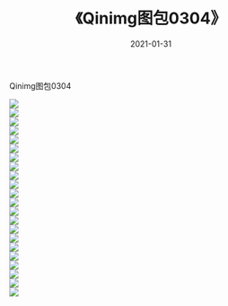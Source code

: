 ﻿---
layout: post
title:  《Qinimg图包0304》
date:   2021-01-31
img: http://imgx.orgx.ga/Qinimg图包/Qinimg图包0304/000.jpg
categories: [美女, 清纯, 唯美]
---

Qinimg图包0304

 ![](http://imgx.orgx.ga/Qinimg图包/Qinimg图包0304/001.jpg) <br>![](http://imgx.orgx.ga/Qinimg图包/Qinimg图包0304/002.jpg) <br>![](http://imgx.orgx.ga/Qinimg图包/Qinimg图包0304/003.jpg) <br>![](http://imgx.orgx.ga/Qinimg图包/Qinimg图包0304/004.jpg) <br>![](http://imgx.orgx.ga/Qinimg图包/Qinimg图包0304/005.jpg) <br>![](http://imgx.orgx.ga/Qinimg图包/Qinimg图包0304/006.jpg) <br>![](http://imgx.orgx.ga/Qinimg图包/Qinimg图包0304/007.jpg) <br>![](http://imgx.orgx.ga/Qinimg图包/Qinimg图包0304/008.jpg) <br>![](http://imgx.orgx.ga/Qinimg图包/Qinimg图包0304/009.jpg) <br>![](http://imgx.orgx.ga/Qinimg图包/Qinimg图包0304/010.jpg) <br>![](http://imgx.orgx.ga/Qinimg图包/Qinimg图包0304/011.jpg) <br>![](http://imgx.orgx.ga/Qinimg图包/Qinimg图包0304/012.jpg) <br>![](http://imgx.orgx.ga/Qinimg图包/Qinimg图包0304/013.jpg) <br>![](http://imgx.orgx.ga/Qinimg图包/Qinimg图包0304/014.jpg) <br>![](http://imgx.orgx.ga/Qinimg图包/Qinimg图包0304/015.jpg) <br>![](http://imgx.orgx.ga/Qinimg图包/Qinimg图包0304/016.jpg) <br>![](http://imgx.orgx.ga/Qinimg图包/Qinimg图包0304/017.jpg) <br>![](http://imgx.orgx.ga/Qinimg图包/Qinimg图包0304/018.jpg) <br>![](http://imgx.orgx.ga/Qinimg图包/Qinimg图包0304/019.jpg) <br>![](http://imgx.orgx.ga/Qinimg图包/Qinimg图包0304/020.jpg) <br>![](http://imgx.orgx.ga/Qinimg图包/Qinimg图包0304/021.jpg) <br>![](http://imgx.orgx.ga/Qinimg图包/Qinimg图包0304/022.jpg) <br>